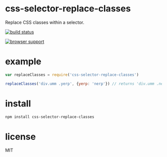 # css-selector-replace-classes

Replace CSS classes within a selector.

[![build status](https://secure.travis-ci.org/andrezsanchez/css-selector-replace-classes.png)](http://travis-ci.org/andrezsanchez/css-selector-replace-classes)

[![browser support](https://ci.testling.com/andrezsanchez/css-selector-replace-classes.png)](http://ci.testling.com/andrezsanchez/css-selector-replace-classes)

# example

```javascript
var replaceClasses = require('css-selector-replace-classes')

replaceClasses('div.umm .yerp', {yerp: 'nerp'}) // returns 'div.umm .nerp'
```

# install
```bash
npm install css-selector-replace-classes
```

# license
MIT
